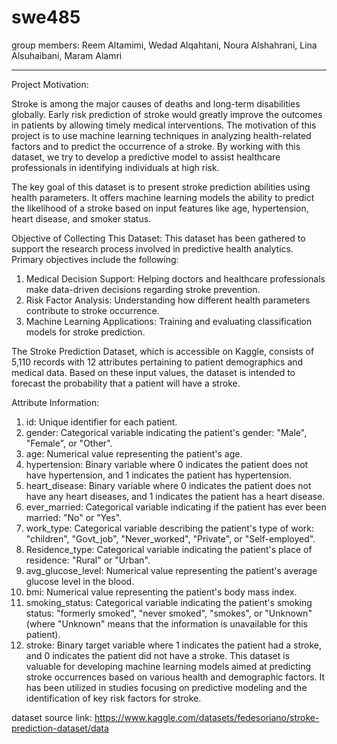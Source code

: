 # swe485
group members:
Reem Altamimi,
Wedad Alqahtani,
Noura Alshahrani,
Lina Alsuhaibani,
Maram Alamri

-----------------
Project Motivation:

Stroke is among the major causes of deaths and long-term disabilities globally. Early risk prediction of stroke would greatly improve the outcomes in patients by allowing timely medical interventions. The motivation of this project is to use machine learning techniques in analyzing health-related factors and to predict the occurrence of a stroke. By working with this dataset, we try to develop a predictive model to assist healthcare professionals in identifying individuals at high risk.

The key goal of this dataset is to present stroke prediction abilities using health parameters. It offers machine learning models the ability to predict the   likelihood of a stroke based on input features like age, hypertension, heart disease, and smoker status.

Objective of Collecting This Dataset:
This dataset has been gathered to support the research process involved in predictive health analytics. 
Primary objectives include the following:
1. Medical Decision Support: Helping doctors and healthcare professionals make data-driven decisions regarding stroke prevention.
2. Risk Factor Analysis: Understanding how different health parameters contribute to stroke occurrence.
3. Machine Learning Applications: Training and evaluating classification models for stroke prediction.

The Stroke Prediction Dataset, which is accessible on Kaggle, consists of 5,110 records with 12 attributes pertaining to patient demographics and medical data. Based on these input values, the dataset is intended to forecast the probability that a patient will have a stroke.

Attribute Information:
1. id: Unique identifier for each patient.
2. gender: Categorical variable indicating the patient's gender: "Male", "Female", or "Other".
3. age: Numerical value representing the patient's age.
4. hypertension: Binary variable where 0 indicates the patient does not have hypertension, and 1 indicates the patient has hypertension.
5. heart_disease: Binary variable where 0 indicates the patient does not have any heart diseases, and 1 indicates the patient has a heart disease.
6. ever_married: Categorical variable indicating if the patient has ever been married: "No" or "Yes".
7. work_type: Categorical variable describing the patient's type of work: "children", "Govt_job", "Never_worked", "Private", or "Self-employed".
8. Residence_type: Categorical variable indicating the patient's place of residence: "Rural" or "Urban".
9. avg_glucose_level: Numerical value representing the patient's average glucose level in the blood.
10. bmi: Numerical value representing the patient's body mass index.
11. smoking_status: Categorical variable indicating the patient's smoking status: "formerly smoked", "never smoked", "smokes", or "Unknown" (where "Unknown" means that the information is unavailable for this patient).
12. stroke: Binary target variable where 1 indicates the patient had a stroke, and 0 indicates the patient did not have a stroke.
This dataset is valuable for developing machine learning models aimed at predicting stroke occurrences based on various health and demographic factors. It has been utilized in studies focusing on predictive modeling and the identification of key risk factors for stroke.

dataset source link: https://www.kaggle.com/datasets/fedesoriano/stroke-prediction-dataset/data



